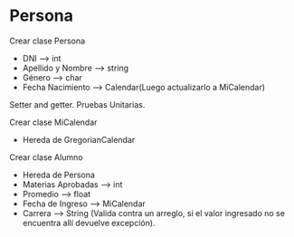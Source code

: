 # Persona

Crear clase Persona
* DNI --> int
* Apellido y Nombre --> string
* Género --> char
* Fecha Nacimiento --> Calendar(Luego actualizarlo a MiCalendar)


Setter and getter.
Pruebas Unitarias.

Crear clase MiCalendar
* Hereda de GregorianCalendar

Crear clase Alumno
* Hereda de Persona
* Materias Aprobadas --> int
* Promedio --> float
* Fecha de Ingreso --> MiCalendar
* Carrera --> String (Valida contra un arreglo, si el valor ingresado no se encuentra allí devuelve excepción).
